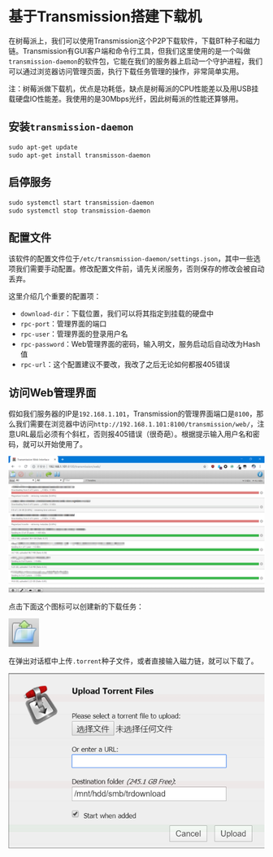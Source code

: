 # 基于Transmission搭建下载机

在树莓派上，我们可以使用Transmission这个P2P下载软件，下载BT种子和磁力链。Transmission有GUI客户端和命令行工具，但我们这里使用的是一个叫做`transmission-daemon`的软件包，它能在我们的服务器上启动一个守护进程，我们可以通过浏览器访问管理页面，执行下载任务管理的操作，非常简单实用。

注：树莓派做下载机，优点是功耗低，缺点是树莓派的CPU性能差以及用USB挂载硬盘IO性能差。我使用的是30Mbps光纤，因此树莓派的性能还算够用。

## 安装`transmission-daemon`

```
sudo apt-get update
sudo apt-get install transmisson-daemon
```

## 启停服务

```
sudo systemctl start transmission-daemon
sudo systemctl stop transmission-daemon
```

## 配置文件

该软件的配置文件位于`/etc/transmission-daemon/settings.json`，其中一些选项我们需要手动配置。修改配置文件前，请先关闭服务，否则保存的修改会被自动丢弃。

这里介绍几个重要的配置项：

* `download-dir`：下载位置，我们可以将其指定到挂载的硬盘中
* `rpc-port`：管理界面的端口
* `rpc-user`：管理界面的登录用户名
* `rpc-password`：Web管理界面的密码，输入明文，服务启动后自动改为Hash值
* `rpc-url`：这个配置建议不要改，我改了之后无论如何都报405错误

## 访问Web管理界面

假如我们服务器的IP是`192.168.1.101`，Transmission的管理界面端口是`8100`，那么我们需要在浏览器中访问`http://192.168.1.101:8100/transmission/web/`，注意URL最后必须有个斜杠，否则报405错误（很奇葩）。根据提示输入用户名和密码，就可以开始使用了。

![](res/1.png)

点击下面这个图标可以创建新的下载任务：

![](res/2.png)

在弹出对话框中上传`.torrent`种子文件，或者直接输入磁力链，就可以下载了。

![](res/3.png)
